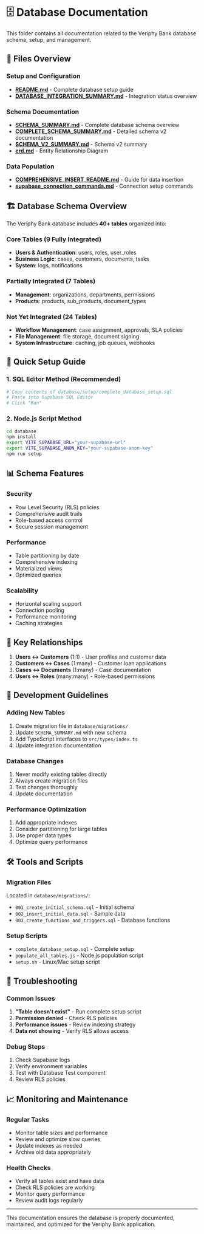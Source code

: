 # 🗄️ Database Documentation

This folder contains all documentation related to the Veriphy Bank database schema, setup, and management.

## 📁 Files Overview

### Setup and Configuration
- **[README.md](README.md)** - Complete database setup guide
- **[DATABASE_INTEGRATION_SUMMARY.md](DATABASE_INTEGRATION_SUMMARY.md)** - Integration status overview

### Schema Documentation
- **[SCHEMA_SUMMARY.md](SCHEMA_SUMMARY.md)** - Complete database schema overview
- **[COMPLETE_SCHEMA_SUMMARY.md](COMPLETE_SCHEMA_SUMMARY.md)** - Detailed schema v2 documentation
- **[SCHEMA_V2_SUMMARY.md](SCHEMA_V2_SUMMARY.md)** - Schema v2 summary
- **[erd.md](erd.md)** - Entity Relationship Diagram

### Data Population
- **[COMPREHENSIVE_INSERT_README.md](COMPREHENSIVE_INSERT_README.md)** - Guide for data insertion
- **[supabase_connection_commands.md](supabase_connection_commands.md)** - Connection setup commands

## 🏗️ Database Schema Overview

The Veriphy Bank database includes **40+ tables** organized into:

### Core Tables (9 Fully Integrated)
- **Users & Authentication**: users, roles, user_roles
- **Business Logic**: cases, customers, documents, tasks
- **System**: logs, notifications

### Partially Integrated (7 Tables)
- **Management**: organizations, departments, permissions
- **Products**: products, sub_products, document_types

### Not Yet Integrated (24 Tables)
- **Workflow Management**: case assignment, approvals, SLA policies
- **File Management**: file storage, document signing
- **System Infrastructure**: caching, job queues, webhooks

## 🚀 Quick Setup Guide

### 1. SQL Editor Method (Recommended)
```bash
# Copy contents of database/setup/complete_database_setup.sql
# Paste into Supabase SQL Editor
# Click "Run"
```

### 2. Node.js Script Method
```bash
cd database
npm install
export VITE_SUPABASE_URL="your-supabase-url"
export VITE_SUPABASE_ANON_KEY="your-supabase-anon-key"
npm run setup
```

## 📊 Schema Features

### Security
- Row Level Security (RLS) policies
- Comprehensive audit trails
- Role-based access control
- Secure session management

### Performance
- Table partitioning by date
- Comprehensive indexing
- Materialized views
- Optimized queries

### Scalability
- Horizontal scaling support
- Connection pooling
- Performance monitoring
- Caching strategies

## 🔧 Key Relationships

1. **Users ↔ Customers** (1:1) - User profiles and customer data
2. **Customers ↔ Cases** (1:many) - Customer loan applications
3. **Cases ↔ Documents** (1:many) - Case documentation
4. **Users ↔ Roles** (many:many) - Role-based permissions

## 📝 Development Guidelines

### Adding New Tables
1. Create migration file in `database/migrations/`
2. Update `SCHEMA_SUMMARY.md` with new schema
3. Add TypeScript interfaces to `src/types/index.ts`
4. Update integration documentation

### Database Changes
1. Never modify existing tables directly
2. Always create migration files
3. Test changes thoroughly
4. Update documentation

### Performance Optimization
1. Add appropriate indexes
2. Consider partitioning for large tables
3. Use proper data types
4. Optimize query performance

## 🛠️ Tools and Scripts

### Migration Files
Located in `database/migrations/`:
- `001_create_initial_schema.sql` - Initial schema
- `002_insert_initial_data.sql` - Sample data
- `003_create_functions_and_triggers.sql` - Database functions

### Setup Scripts
- `complete_database_setup.sql` - Complete setup
- `populate_all_tables.js` - Node.js population script
- `setup.sh` - Linux/Mac setup script

## 🚨 Troubleshooting

### Common Issues
1. **"Table doesn't exist"** - Run complete setup script
2. **Permission denied** - Check RLS policies
3. **Performance issues** - Review indexing strategy
4. **Data not showing** - Verify RLS allows access

### Debug Steps
1. Check Supabase logs
2. Verify environment variables
3. Test with Database Test component
4. Review RLS policies

## 📈 Monitoring and Maintenance

### Regular Tasks
- Monitor table sizes and performance
- Review and optimize slow queries
- Update indexes as needed
- Archive old data appropriately

### Health Checks
- Verify all tables exist and have data
- Check RLS policies are working
- Monitor query performance
- Review audit logs regularly

---

This documentation ensures the database is properly documented, maintained, and optimized for the Veriphy Bank application.